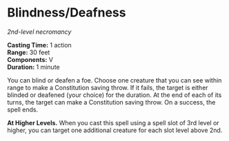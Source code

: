 # Blindness/Deafness 
_2nd-level necromancy_ 

**Casting Time:** 1 action   
**Range:** 30 feet   
**Components:** V   
**Duration:** 1 minute 

You can blind or deafen a foe. Choose one creature that you can see within range to make a Constitution saving throw. If it fails, the target is either blinded or deafened (your choice) for the duration. At the end of each of its turns, the target can make a Constitution saving throw. On a success, the spell ends. 

**At Higher Levels.** When you cast this spell using a spell slot of 3rd level or higher, you can target one additional creature for each slot level above 2nd. 
